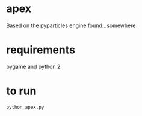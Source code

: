 # apex
Based on the pyparticles engine found...somewhere

# requirements
pygame and python 2

# to run
```
python apex.py
```
